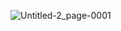 
![Untitled-2_page-0001](https://github.com/user-attachments/assets/f1e74eda-94be-48cb-9cdd-674b72fde59b)
